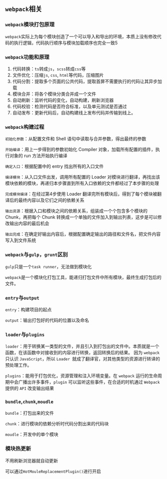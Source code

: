 ## `webpack`相关

### `webpack`模块打包原理

`webpack`实际上为每个模块创造了一个可以导入和导出的环境，本质上没有修改代码的执行逻辑，代码执行顺序与模块加载顺序也完全一致5



### `webpack`功能和原理

1. 代码转换：`ts`转成`js`，`scss`转成`css`等
2. 文件优化：压缩`js`, `css`, `html`等代码，压缩图片
3. 代码分割：提取多个页面的公共代码，提取首屏不需要执行的代码让其异步加载
4. 模块合并：将各个模块分类合并成一个文件
5. 自动刷新：监听代码的变化，自动构建，刷新浏览器
6. 代码校验：检测代码是否符合标准，以及单元测试是否通过
7. 自动发布：更新代码后，自动构建线上发布代码并传输到线上。



### `webpack`构建过程

`初始化参数`：从配置文件和 Shell 语句中读取与合并参数，得出最终的参数

`开始编译`：用上一步得到的参数初始化 Compiler 对象，加载所有配置的插件，执行对象的 run 方法开始执行编译

`确定入口`：根据配置中的 entry 找出所有的入口文件

`编译模块`：从入口文件出发，调用所有配置的 Loader 对模块进行翻译，再找出该模块依赖的模块，再递归本步骤直到所有入口依赖的文件都经过了本步骤的处理

`完成模块编译`：在经过第4步使用 Loader 翻译完所有模块后，得到了每个模块被翻译后的最终内容以及它们之间的依赖关系

`输出资源`：根据入口和模块之间的依赖关系，组装成一个个包含多个模块的 Chunk，再把每个 Chunk 转换成一个单独的文件加入到输出列表，这步是可以修改输出内容的最后机会

`输出完成`：在确定好输出内容后，根据配置确定输出的路径和文件名，把文件内容写入到文件系统



### `webpack`与`gulp`，`grunt`区别

`gulp`只是一个`task runner`，无法做到模块化

`webpack`是一个模块化打包工具，能递归打包文件中所有模块，最终生成打包后的文件。



### `entry`与`output`

`entry`：构建项目的起点

`output`：输出打包好的代码的位置以及命名



### `loader`与`plugins`

`loader`：用于转换某一类型的文件，并且引入到打包出的文件中。本质就是一个函数，在该函数中对接收到的内容进行转换，返回转换后的结果。 因为 `webpack` 只认识 `JavaScript`，所以 `Loader `就成了翻译官，对其他类型的资源进行转译的预处理工作。

`plugins`：能用于打包优化，资源管理和注入环境变量。在 `webpack` 运行的生命周期中会广播出许多事件，`plugin` 可以监听这些事件，在合适的时机通过 `Webpack` 提供的 `API` 改变输出结果



### `bundle`,`chunk`,`moudle`

`bundle`：打包出来的文件

`chunk`：进行模块的依赖分析时代码分割出来的代码块

`moudle`：开发中的单个模块



### 模块热更新

不用刷新浏览器就自动更新

可以通过`HotMouleReplacementPlugin()`进行开启